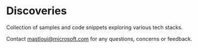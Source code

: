 # Discoveries

Collection of samples and code snippets exploring various tech stacks.

Contact mastloui@microsoft.com for any questions, concerns or feedback.
